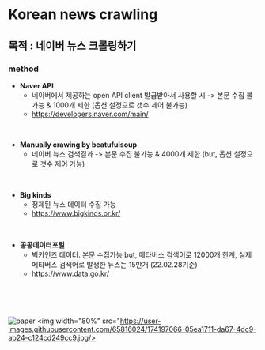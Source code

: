 # Korean news crawling 

## 목적 : 네이버 뉴스 크롤링하기

### method
+ **Naver API**
  + 네이버에서 제공하는 open API client 발급받아서 사용할 시 -> 본문 수집 불가능 & 1000개 제한 (옵션 설정으로 갯수 제어 불가능)
  + <https://developers.naver.com/main/>     
<br/>

+ **Manually crawing by beatufulsoup** 
  + 네이버 뉴스 검색결과 -> 본문 수집 불가능 & 4000개 제한 (but, 옵션 설정으로 갯수 제어 가능)     
<br/>

+ **Big kinds**
  + 정제된 뉴스 데이터 수집 가능 
  + <https://www.bigkinds.or.kr/>     
<br/>

+ **공공데이터포털** 
  + 빅카인즈 데이터. 본문 수집가능 but, 메타버스 검색어로 12000개 한계, 실제 메타버스 검색어로 발생한 뉴스는 15만개 (22.02.28기준)
  + <https://www.data.go.kr/>     
<br/>
<br/>
<br/>


![paper]([MinhaChoi/practice/news_crawling/paper.jpg]())
<img width="80%" src="https://user-images.githubusercontent.com/65816024/174197066-05ea1711-da67-4dc9-ab24-c124cd249cc9.jpg/>
